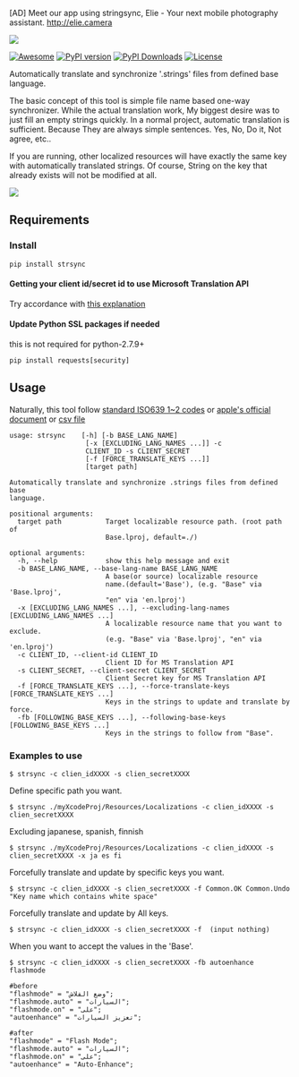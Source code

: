 [AD] Meet our app using stringsync, Elie - Your next mobile photography assistant. http://elie.camera

![](https://cdn.rawgit.com/metasmile/strsync/master/logo_1_3.svg)

[![Awesome](https://cdn.rawgit.com/sindresorhus/awesome/d7305f38d29fed78fa85652e3a63e154dd8e8829/media/badge.svg)](https://github.com/vsouza/awesome-ios#tools)
[![PyPI version](https://badge.fury.io/py/strsync.svg)](https://badge.fury.io/py/strsync)
[![PyPI Downloads](https://img.shields.io/pypi/dm/strsync.svg)](https://pypi.python.org/pypi/strsync)
[![License](https://img.shields.io/pypi/l/strsync.svg)](http://img.shields.io/badge/license-MIT-lightgrey.svg?style=flat)

Automatically translate and synchronize '.strings' files from defined base language.

The basic concept of this tool is simple file name based one-way synchronizer.
While the actual translation work, My biggest desire was to just fill an empty strings quickly.
In a normal project, automatic translation is sufficient. Because They are always simple sentences. Yes, No, Do it, Not agree, etc..

If you are running, other localized resources will have exactly the same key with automatically translated strings. Of course, String on the key that already exists will not be modified at all.

![](https://github.com/metasmile/strsync/blob/master/structure.png)


## Requirements
### Install
```
pip install strsync
```

#### Getting your client id/secret id to use Microsoft Translation API

Try accordance with [this explanation](https://msdn.microsoft.com/en-us/library/mt146806.aspx)

#### Update Python SSL packages if needed

this is not required for python-2.7.9+

```shell
pip install requests[security]
```

## Usage

Naturally, this tool follow [standard ISO639 1~2 codes](http://www.loc.gov/standards/iso639-2/php/English_list.php) or [apple's official document](https://developer.apple.com/library/ios/documentation/MacOSX/Conceptual/BPInternational/LanguageandLocaleIDs/LanguageandLocaleIDs.html) or [csv file](https://gist.github.com/pjc-is/49971b36db38fdeae6fc)

```
usage: strsync    [-h] [-b BASE_LANG_NAME]
                   [-x [EXCLUDING_LANG_NAMES ...]] -c
                   CLIENT_ID -s CLIENT_SECRET
                   [-f [FORCE_TRANSLATE_KEYS ...]]
                   [target path]

Automatically translate and synchronize .strings files from defined base
language.

positional arguments:
  target path           Target localizable resource path. (root path of
                        Base.lproj, default=./)

optional arguments:
  -h, --help            show this help message and exit
  -b BASE_LANG_NAME, --base-lang-name BASE_LANG_NAME
                        A base(or source) localizable resource
                        name.(default='Base'), (e.g. "Base" via 'Base.lproj',
                        "en" via 'en.lproj')
  -x [EXCLUDING_LANG_NAMES ...], --excluding-lang-names [EXCLUDING_LANG_NAMES ...]
                        A localizable resource name that you want to exclude.
                        (e.g. "Base" via 'Base.lproj', "en" via 'en.lproj')
  -c CLIENT_ID, --client-id CLIENT_ID
                        Client ID for MS Translation API
  -s CLIENT_SECRET, --client-secret CLIENT_SECRET
                        Client Secret key for MS Translation API
  -f [FORCE_TRANSLATE_KEYS ...], --force-translate-keys [FORCE_TRANSLATE_KEYS ...]
                        Keys in the strings to update and translate by force.
  -fb [FOLLOWING_BASE_KEYS ...], --following-base-keys [FOLLOWING_BASE_KEYS ...]
                        Keys in the strings to follow from "Base".
```

### Examples to use
```
$ strsync -c clien_idXXXX -s clien_secretXXXX
```

Define specific path you want.
```
$ strsync ./myXcodeProj/Resources/Localizations -c clien_idXXXX -s clien_secretXXXX
```

Excluding japanese, spanish, finnish
```
$ strsync ./myXcodeProj/Resources/Localizations -c clien_idXXXX -s clien_secretXXXX -x ja es fi
```

Forcefully translate and update by specific keys you want.
```
$ strsync -c clien_idXXXX -s clien_secretXXXX -f Common.OK Common.Undo "Key name which contains white space"
```

Forcefully translate and update by All keys.
```
$ strsync -c clien_idXXXX -s clien_secretXXXX -f  (input nothing)
```

When you want to accept the values in the 'Base'.
```
$ strsync -c clien_idXXXX -s clien_secretXXXX -fb autoenhance flashmode

#before
"flashmode" = "وضع الفلاش";
"flashmode.auto" = "السيارات";
"flashmode.on" = "على";
"autoenhance" = "تعزيز السيارات";

#after
"flashmode" = "Flash Mode";
"flashmode.auto" = "السيارات";
"flashmode.on" = "على";
"autoenhance" = "Auto-Enhance";
```
